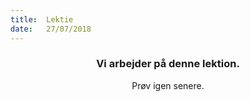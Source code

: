 ```yaml
---
title:  Lektie
date:   27/07/2018
---
```


### <center>Vi arbejder på denne lektion.</center>
<center>Prøv igen senere.</center>